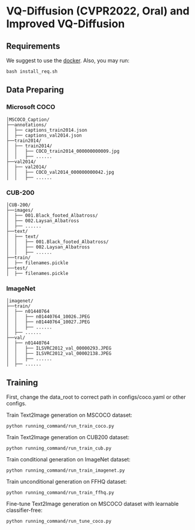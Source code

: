 # VQ-Diffusion (CVPR2022, Oral) and <br> Improved VQ-Diffusion

## Requirements

We suggest to use the [docker](https://hub.docker.com/layers/164588520/cientgu/pytorch1.9.0/latest/images/sha256-e4e8694817152b4d9295242044f2e0f7f35f41cf7055ab2942a768acc42c7858?context=repo). Also, you may run:
```
bash install_req.sh
```

## Data Preparing

### Microsoft COCO

```
│MSCOCO_Caption/
├──annotations/
│  ├── captions_train2014.json
│  ├── captions_val2014.json
├──train2014/
│  ├── train2014/
│  │   ├── COCO_train2014_000000000009.jpg
│  │   ├── ......
├──val2014/
│  ├── val2014/
│  │   ├── COCO_val2014_000000000042.jpg
│  │   ├── ......
```

### CUB-200

```
│CUB-200/
├──images/
│  ├── 001.Black_footed_Albatross/
│  ├── 002.Laysan_Albatross
│  ├── ......
├──text/
│  ├── text/
│  │   ├── 001.Black_footed_Albatross/
│  │   ├── 002.Laysan_Albatross
│  │   ├── ......
├──train/
│  ├── filenames.pickle
├──test/
│  ├── filenames.pickle
```

### ImageNet

```
│imagenet/
├──train/
│  ├── n01440764
│  │   ├── n01440764_10026.JPEG
│  │   ├── n01440764_10027.JPEG
│  │   ├── ......
│  ├── ......
├──val/
│  ├── n01440764
│  │   ├── ILSVRC2012_val_00000293.JPEG
│  │   ├── ILSVRC2012_val_00002138.JPEG
│  │   ├── ......
│  ├── ......
```

## Training
First, change the data_root to correct path in configs/coco.yaml or other configs.

Train Text2Image generation on MSCOCO dataset:
```
python running_command/run_train_coco.py
```

Train Text2Image generation on CUB200 dataset:
```
python running_command/run_train_cub.py
```

Train conditional generation on ImageNet dataset:
```
python running_command/run_train_imagenet.py
```

Train unconditional generation on FFHQ dataset:
```
python running_command/run_train_ffhq.py
```

Fine-tune Text2Image generation on MSCOCO dataset with learnable classifier-free:
```
python running_command/run_tune_coco.py
```
